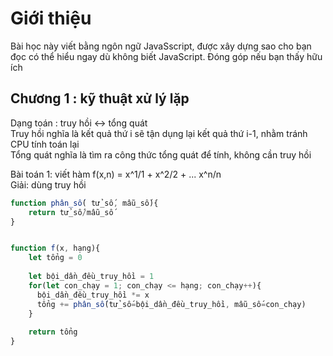 # Giới thiệu
Bài học này viết bằng ngôn ngữ JavaSscript, được xây dựng sao cho bạn đọc có thể hiểu ngay dù không biết JavaScript. Đóng góp nếu bạn thấy hữu ích
## Chương 1 : kỹ thuật xử lý lặp
Dạng toán : truy hồi <-> tổng quát  
Truy hồi nghĩa là kết quả thứ i sẽ tận dụng lại kết quả thứ i-1, nhằm tránh CPU tính toán lại    
Tổng quát nghĩa là tìm ra công thức tổng quát để tính, không cần truy hồi

Bài toán 1: viết hàm f(x,n) = x^1/1 + x^2/2 + ... x^n/n  
Giải: dùng truy hồi
```js
function phân_số( tử_số, mẫu_số){
    return tử_số/mẫu_số
}


function f(x, hạng){
    let tổng = 0
  
    let bội_dần_đều_truy_hồi = 1
    for(let con_chạy = 1; con_chạy <= hạng; con_chạy++){
      bội_dần_đều_truy_hồi *= x
      tổng += phân_số(tử_số=bội_dần_đều_truy_hồi, mẫu_số=con_chạy)
    }
  
    return tổng
}
```
